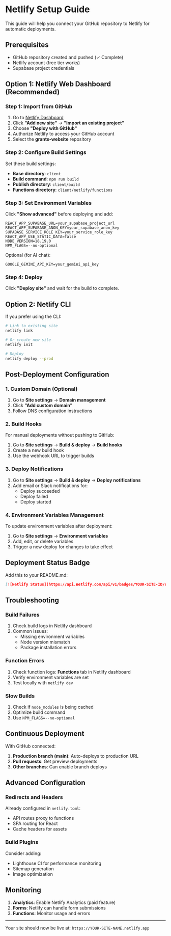 # Netlify Setup Guide

This guide will help you connect your GitHub repository to Netlify for automatic deployments.

## Prerequisites

- GitHub repository created and pushed (✓ Complete)
- Netlify account (free tier works)
- Supabase project credentials

## Option 1: Netlify Web Dashboard (Recommended)

### Step 1: Import from GitHub

1. Go to [Netlify Dashboard](https://app.netlify.com)
2. Click **"Add new site"** → **"Import an existing project"**
3. Choose **"Deploy with GitHub"**
4. Authorize Netlify to access your GitHub account
5. Select the **grants-website** repository

### Step 2: Configure Build Settings

Set these build settings:

- **Base directory**: `client`
- **Build command**: `npm run build`
- **Publish directory**: `client/build`
- **Functions directory**: `client/netlify/functions`

### Step 3: Set Environment Variables

Click **"Show advanced"** before deploying and add:

```
REACT_APP_SUPABASE_URL=your_supabase_project_url
REACT_APP_SUPABASE_ANON_KEY=your_supabase_anon_key
SUPABASE_SERVICE_ROLE_KEY=your_service_role_key
REACT_APP_USE_STATIC_DATA=false
NODE_VERSION=18.19.0
NPM_FLAGS=--no-optional
```

Optional (for AI chat):

```
GOOGLE_GEMINI_API_KEY=your_gemini_api_key
```

### Step 4: Deploy

Click **"Deploy site"** and wait for the build to complete.

## Option 2: Netlify CLI

If you prefer using the CLI:

```bash
# Link to existing site
netlify link

# Or create new site
netlify init

# Deploy
netlify deploy --prod
```

## Post-Deployment Configuration

### 1. Custom Domain (Optional)

1. Go to **Site settings** → **Domain management**
2. Click **"Add custom domain"**
3. Follow DNS configuration instructions

### 2. Build Hooks

For manual deployments without pushing to GitHub:

1. Go to **Site settings** → **Build & deploy** → **Build hooks**
2. Create a new build hook
3. Use the webhook URL to trigger builds

### 3. Deploy Notifications

1. Go to **Site settings** → **Build & deploy** → **Deploy notifications**
2. Add email or Slack notifications for:
   - Deploy succeeded
   - Deploy failed
   - Deploy started

### 4. Environment Variables Management

To update environment variables after deployment:

1. Go to **Site settings** → **Environment variables**
2. Add, edit, or delete variables
3. Trigger a new deploy for changes to take effect

## Deployment Status Badge

Add this to your README.md:

```markdown
[![Netlify Status](https://api.netlify.com/api/v1/badges/YOUR-SITE-ID/deploy-status)](https://app.netlify.com/sites/YOUR-SITE-NAME/deploys)
```

## Troubleshooting

### Build Failures

1. Check build logs in Netlify dashboard
2. Common issues:
   - Missing environment variables
   - Node version mismatch
   - Package installation errors

### Function Errors

1. Check function logs: **Functions** tab in Netlify dashboard
2. Verify environment variables are set
3. Test locally with `netlify dev`

### Slow Builds

1. Check if `node_modules` is being cached
2. Optimize build command
3. Use `NPM_FLAGS=--no-optional`

## Continuous Deployment

With GitHub connected:

1. **Production branch (main)**: Auto-deploys to production URL
2. **Pull requests**: Get preview deployments
3. **Other branches**: Can enable branch deploys

## Advanced Configuration

### Redirects and Headers

Already configured in `netlify.toml`:

- API routes proxy to functions
- SPA routing for React
- Cache headers for assets

### Build Plugins

Consider adding:

- Lighthouse CI for performance monitoring
- Sitemap generation
- Image optimization

## Monitoring

1. **Analytics**: Enable Netlify Analytics (paid feature)
2. **Forms**: Netlify can handle form submissions
3. **Functions**: Monitor usage and errors

---

Your site should now be live at: `https://YOUR-SITE-NAME.netlify.app`
